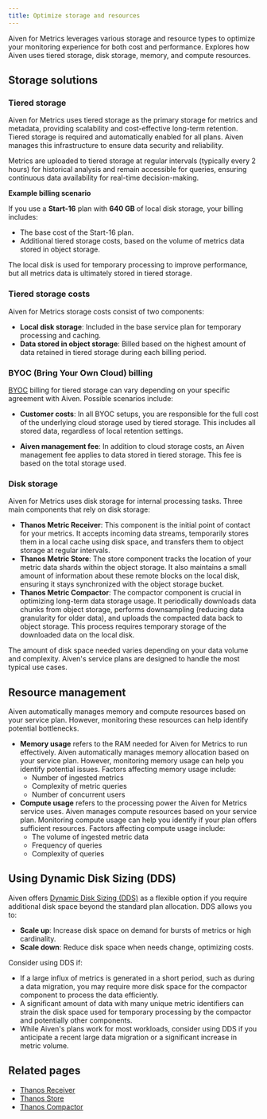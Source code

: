 ```yaml
---
title: Optimize storage and resources
---
```


Aiven for Metrics leverages various storage and resource types to optimize your monitoring experience for both cost and performance. Explores how Aiven uses tiered storage, disk storage, memory, and compute resources.

## Storage solutions

### Tiered storage

Aiven for Metrics uses tiered storage as the primary storage for metrics and metadata,
providing scalability and cost-effective long-term retention. Tiered storage is required
and automatically enabled for all plans. Aiven manages this infrastructure to ensure data
security and reliability.

Metrics are uploaded to tiered storage at regular intervals
(typically every 2 hours) for historical analysis and remain accessible for
queries, ensuring continuous data availability for real-time decision-making.

**Example billing scenario**

If you use a **Start-16** plan with **640 GB** of local disk storage, your
billing includes:

- The base cost of the Start-16 plan.
- Additional tiered storage costs, based on the volume of metrics data stored in
  object storage.

The local disk is used for temporary processing to improve performance, but all
metrics data is ultimately stored in tiered storage.

### Tiered storage costs

Aiven for Metrics storage costs consist of two components:

- **Local disk storage**: Included in the base service plan for temporary processing and
  caching.
- **Data stored in object storage**: Billed based on the highest amount of data retained
  in tiered storage during each billing period.

### BYOC (Bring Your Own Cloud) billing

[BYOC](/docs/platform/concepts/byoc) billing for tiered storage can vary depending on
your specific agreement with Aiven.
Possible scenarios include:

- **Customer costs**: In all BYOC setups, you are responsible for the full cost of the
  underlying cloud storage used by tiered storage. This includes all stored data,
  regardless of local retention settings.

- **Aiven management fee**: In addition to cloud storage costs, an Aiven management fee
  applies to data stored in tiered storage. This fee is based on the total storage used.

### Disk storage

Aiven for Metrics uses disk storage for internal processing tasks. Three main components
that rely on disk storage:

- **Thanos Metric Receiver**: This component is the initial point of contact for your
  metrics. It accepts incoming data streams, temporarily stores them in a
  local cache using disk space, and transfers them to object storage at
  regular intervals.
- **Thanos Metric Store**: The store component tracks the location of your metric
  data shards within the object storage. It also maintains a small amount of
  information about these remote blocks on the local disk, ensuring it stays
  synchronized with the object storage bucket.
- **Thanos Metric Compactor**: The compactor component is crucial in optimizing
  long-term data storage usage. It periodically downloads data chunks from object
  storage, performs downsampling (reducing data granularity for older data), and
  uploads the compacted data back to object storage. This process requires temporary
  storage of the downloaded data on the local disk.

The amount of disk space needed varies depending on your data volume and complexity.
Aiven's service plans are designed to handle the most typical use cases.

## Resource management

Aiven automatically manages memory and compute resources based on your service plan.
However, monitoring these resources can help identify potential bottlenecks.

- **Memory usage** refers to the RAM needed for Aiven for Metrics to run effectively.
  Aiven automatically manages memory allocation based on your service plan. However,
  monitoring memory usage can help you identify potential issues.
  Factors affecting memory usage include:
  - Number of ingested metrics
  - Complexity of metric queries
  - Number of concurrent users
- **Compute usage** refers to the processing power the Aiven for Metrics service uses.
  Aiven manages compute resources based on your service plan. Monitoring compute
  usage can help you identify if your plan offers sufficient resources.
  Factors affecting compute usage include:
  - The volume of ingested metric data
  - Frequency of queries
  - Complexity of queries

## Using Dynamic Disk Sizing (DDS)

Aiven offers [Dynamic Disk Sizing (DDS)](/docs/platform/howto/add-storage-space) as
a flexible option if you require additional disk space beyond the standard plan
allocation. DDS allows you to:

- **Scale up**: Increase disk space on demand for bursts of metrics or high cardinality.
- **Scale down**: Reduce disk space when needs change, optimizing costs.

Consider using DDS if:

- If a large influx of metrics is generated in a short period, such as during a
  data migration, you may require more disk space for the compactor component to
  process the data efficiently.
- A significant amount of data with many unique metric identifiers can strain the
  disk space used for temporary processing by the compactor and potentially
  other components.
- While Aiven's plans work for most workloads, consider using DDS if you
  anticipate a recent large data migration or a significant increase in metric volume.

## Related pages

- [Thanos Receiver](https://thanos.io/tip/components/receive.md/)
- [Thanos Store](https://thanos.io/tip/components/store.md/#store)
- [Thanos Compactor](https://thanos.io/tip/components/compact.md/#disk)
